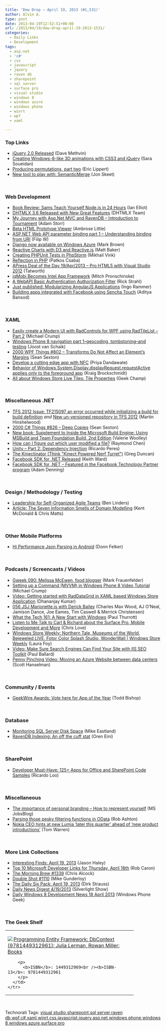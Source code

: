 ```yaml
---
title: 'Dew Drop – April 19, 2013 (#1,531)'
author: Alvin A.
type: post
date: 2013-04-19T12:52:51+00:00
url: /2013/04/19/dew-drop-april-19-2013-1531/
categories:
  - Daily Links
  - Development
tags:
  - asp.net
  - 'c#'
  - css
  - javascript
  - jquery
  - raven db
  - sharepoint
  - sql server
  - surface pro
  - visual studio
  - windows 8
  - windows azure
  - windows phone
  - winrt
  - wpf
  - xaml

---
```

### <a name="top"></a>Top Links

  * <a href="http://blog.jquery.com/2013/04/18/jquery-2-0-released/" target="_blank">jQuery 2.0 Released</a> (Dave Methvin)
  * <a href="http://flippinawesome.org/2013/04/15/creating-windows-8-like-3d-animations-with-css3-and-jquery/?utm_source=javascriptweekly&utm_medium=email" target="_blank">Creating Windows-8-like 3D animations with CSS3 and jQuery</a> (Sara Soueidan)
  * <a href="http://ericlippert.com/2013/04/18/producing-permutations-part-two/?utm_source=rss&utm_medium=rss&utm_campaign=producing-permutations-part-two" target="_blank">Producing permutations, part two</a> (Eric Lippert)
  * <a href="http://feedproxy.google.com/~r/JonSkeetCodingBlog/~3/vL8hINxgSKI/new-tool-to-play-with-semanticmerge.aspx" target="_blank">New tool to play with: SemanticMerge</a> (Jon Skeet)

&#160;

### <a name="web"></a>Web Development

  * <a href="http://www.i-programmer.info/bookreviews/29-javascript/5772-sams-teach-yourself-nodejs-in-24-hours-.html" target="_blank">Book Review: Sams Teach Yourself Node.js in 24 Hours</a> (Ian Elliot)
  * <a href="http://www.dhtmlx.com/blog/?p=1897" target="_blank">DHTMLX 3.6 Released with New Great Features</a> (DHTMLX Team)
  * <a href="http://feedproxy.google.com/~r/WestDiscGolf/~3/X_VATT7mJCE/my-journey-with-aspnet-mvc-and-ravendb.html" target="_blank">My Journey with Asp.Net MVC and RavenDB – Introduction to Tournament</a> (Adam Storr)
  * <a href="http://www.infragistics.com/community/blogs/indigo-studio/archive/2013/04/18/beta-html-prototype-viewer.aspx" target="_blank">Beta HTML Prototype Viewer</a> (Ambrose Little)
  * <a href="http://www.strathweb.com/2013/04/asp-net-web-api-parameter-binding-part-1-understanding-binding-from-uri/" target="_blank">ASP.NET Web API parameter binding part 1 – Understanding binding from URI</a> (Filip W)
  * <a href="http://blogs.msdn.com/b/windowsazure/archive/2013/04/18/django-now-available-on-windows-azure.aspx" target="_blank">Django now available on Windows Azure</a> (Mark Brown)
  * <a href="http://eng.wealthfront.com/2013/04/reactive-charts-with-d3-and-reactivejs.html" target="_blank">Reactive Charts with D3 and Reactive.js</a> (Matt Baker)
  * <a href="http://blog.jetbrains.com/phpstorm/2013/04/creating-phpunit-tests-in-phpstorm/?utm_source=rss&utm_medium=rss&utm_campaign=creating-phpunit-tests-in-phpstorm" target="_blank">Creating PHPUnit Tests in PhpStorm</a> (Mikhail Vink)
  * <a href="http://feedproxy.google.com/~r/nettuts/~3/eUw_aN38rD8/" target="_blank">Reflection in PHP</a> (Patkos Csaba)
  * <a href="http://feedproxy.google.com/~r/geekswithblogs/~3/06o5GKRTYAM/apress-deal-of-the-day-19apr2013---pro-html5-with.aspx" target="_blank">APress Deal of the Day 19/Apr/2013 &#8211; Pro HTML5 with Visual Studio 2012</a> (Tatworth)
  * <a href="http://feeds.dzone.com/~r/zones/css/~3/aJnxFBbAI-E/jqmobi-becomes-intel-app" target="_blank">jqMobi Becomes Intel App Framework</a> (Mitch Pronschinske)
  * <a href="http://feedproxy.google.com/~r/RickStrahl/~3/u5GfOCYG_K8/A-WebAPI-Basic-Authentication-Authorization-Filter" target="_blank">A WebAPI Basic Authentication Authorization Filter</a> (Rick Strahl)
  * <a href="http://weblogs.thinktecture.com/ingo/2013/04/just-published-modularizing-angularjs-applications.html" target="_blank">Just published: Modularizing AngularJS Applications</a> (Ingo Rammer)
  * <a href="http://feedproxy.google.com/~r/extblog/~3/dD2m0oUdpNk/" target="_blank">Building apps integrated with Facebook using Sencha Touch</a> (Aditya Bansod)

&#160;

### <a name="silverlight"></a>XAML

  * <a href="http://feedproxy.google.com/~r/Telerik/~3/kU7Cn4kTCdA/easily-create-a-modern-ui-with-radcontrols-for-wpf-using-radtilelist-part-2" target="_blank">Easily create a Modern UI with RadControls for WPF using RadTileList – Part 2</a> (Michael Crump)
  * <a href="http://feedproxy.google.com/~r/blogspot/dotnetbyexample/~3/rCHDnHPOeVg/windows-phone-8-navigation-part.html" target="_blank">Windows Phone 8 navigation part 1–geocoding, tombstoning–and testing</a> (Joost van Schaik)
  * <a href="http://wpf.2000things.com/2013/04/19/802-transforms-do-not-affect-an-elements-margins/" target="_blank">2000 WPF Things #802 – Transforms Do Not Affect an Element’s Margins</a> (Sean Sexton)
  * <a href="http://blogs.msdn.com/b/windowsappdev/archive/2013/04/18/develop-a-cutting-edge-app-with-nfc.aspx" target="_blank">Develop a cutting edge app with NFC</a> (Priya Dandawate)
  * <a href="http://kraigbrockschmidt.com/blog/?p=735" target="_blank">Behavior of Windows.System.Display.displayRequest.requestActive applies only to the foreground app</a> (Kraig Brockschmidt)
  * <a href="http://www.geekchamp.com/articles/all-about-windows-store-live-tiles-tile-properties" target="_blank">All about Windows Store Live Tiles: Tile Properties</a> (Geek Champ)

&#160;

### <a name="dotnet"></a>Miscellaneous .NET

  * <a href="http://feeds.hinshelwood.com/~/40238527/0/visualstudioalm~TFS-Issue-TF-an-error-occurred-while-initializing-a-build-for-build-definition/" target="_blank">TFS 2012 Issue: TF215097 an error occurred while initializing a build for build definition</a> _and_ <a href="http://feeds.hinshelwood.com/~/40238526/0/visualstudioalm~New-unversioned-repository-in-TFS/" target="_blank">New un-versioned repository in TFS 2012</a> (Martin Hinshelwood)
  * <a href="http://csharp.2000things.com/2013/04/19/826-deep-copies/" target="_blank">2000 C# Things #826 – Deep Copies</a> (Sean Sexton)
  * <a href="http://blogs.msdn.com/b/microsoft_press/archive/2013/04/18/new-book-supplement-to-inside-the-microsoft-build-engine-using-msbuild-and-team-foundation-build-2nd-edition.aspx" target="_blank">New book: Supplement to Inside the Microsoft Build Engine: Using MSBuild and Team Foundation Build, 2nd Edition</a> (Valerie Woolley)
  * <a href="http://blogs.msdn.com/b/oldnewthing/archive/2013/04/18/10412074.aspx" target="_blank">How can I figure out which user modified a file?</a> (Raymond Chen)
  * <a href="http://weblogs.asp.net/ricardoperes/archive/2013/04/18/unity-part-2-dependency-injection.aspx" target="_blank">Unity – Part 2: Dependency Injection</a> (Ricardo Peres)
  * <a href="http://channel9.msdn.com/coding4fun/kinect/The-Kinectinator-Think-Kinect-Powered-Nerf-Turret" target="_blank">The Kinectinator (Think "Kinect Powered Nerf Turret")</a> (Greg Duncan)
  * <a href="http://visualstudiomagazine.com/blogs/onward-and-upward/2013/04/facebook-sdk-for-net-released.aspx" target="_blank">Facebook SDK for .NET Released</a> (Keith Ward)
  * <a href="http://blogs.windows.com/windows_phone/b/wpdev/archive/2013/04/18/facebook-sdk-for-net-featured-in-the-facebook-technology-partner-program.aspx" target="_blank">Facebook SDK for .NET &#8211; Featured in the Facebook Technology Partner program</a> (Adam Denning)

&#160;

### <a name="design"></a>Design / Methodology / Testing

  * <a href="http://www.infoq.com/news/2013/04/leadership-self-organized-teams" target="_blank">Leadership for Self-Organized Agile Teams</a> (Ben Linders)
  * <a href="http://www.infoq.com/articles/seven-modelling-smells" target="_blank">Article: The Seven Information Smells of Domain Modelling</a> (Kent McDonald & Chris Matts)

&#160;

### <a name="mobile"></a>Other Mobile Platforms

  * <a href="http://blog.donnfelker.com/2013/04/15/hi-performance-json-parsing-in-android/?utm_source=twitterfeed&utm_medium=twitter" target="_blank">Hi Performance Json Parsing in Android</a> (Donn Felker)

&#160;

### <a name="podcasts"></a>Podcasts / Screencasts / Videos

  * <a href="http://gweek.libsyn.com/gweek-090-melissa-mc-ewen-food-blogger" target="_blank">Gweek 090: Melissa McEwen, food blogger</a> (Mark Frauenfelder)
  * <a href="http://feedproxy.google.com/~r/MichaelCrump/~3/kQnm7omwbg0/setting-up-a-command-mvvm-in-windows-phone-8-video-tutorial" target="_blank">Setting up a Command (MVVM) in Windows Phone 8 Video Tutorial</a> (Michael Crump)
  * <a href="http://telerikhelper.net/2013/04/18/video-getting-started-with-raddatagrid-in-xaml-based-windows-store-application/" target="_blank">Video: Getting started with RadDataGrid in XAML based Windows Store Application</a> (Dhananjay Kumar)
  * <a href="http://javascriptjabber.com/056-jsj-marionette-js-with-derick-bailey/" target="_blank">056 JSJ Marionette.js with Derick Bailey</a> (Charles Max Wood, AJ O&#8217;Neal, Jamison Dance, Joe Eames, Tim Caswell & Merrick Christensen)
  * <a href="http://winsupersite.com/podcasts/what-tech-161-new-start-windows" target="_blank">What the Tech 161: A New Start with Windows</a> (Paul Thurrott)
  * <a href="http://professionalaspnet.com/archive/2013/04/18/Listen-to-Me-Talk-to-Carl-_2600_-Richard-about-the-Surface-Pro_2C00_-Mobile-Development-and-More.aspx" target="_blank">Listen to Me Talk to Carl & Richard about the Surface Pro, Mobile Development and More</a> (Chris Love)
  * <a href="http://channel9.msdn.com/Shows/Windows-Store-Weekly/Windows-Store-Weekly-Northern-Tale-Museums-of-the-World-Bejeweled-LIVE-Fotor-Color-Splash-Studio-Won" target="_blank">Windows Store Weekly: Northern Tale, Museums of the World, Bejeweled LIVE, Fotor Color Splash Studio, WonderWall | Windows Store Weekly</a> (Laura Foy)
  * <a href="http://blog.pluralsight.com/2013/04/18/video-make-sure-search-engines-can-find-your-site-with-iis-seo-toolkit/" target="_blank">Video: Make Sure Search Engines Can Find Your Site with IIS SEO Toolkit</a> (Paul Ballard)
  * <a href="http://feeds.hanselman.com/~/40247849/0/scotthanselman~Penny-Pinching-Video-Moving-an-Azure-Website-between-data-centers.aspx" target="_blank">Penny Pinching Video: Moving an Azure Website between data centers</a> (Scott Hanselman)

&#160;

### <a name="events"></a>Community / Events

  * <a href="http://feedproxy.google.com/~r/geekwire/~3/dfj58p7gCXI/" target="_blank">GeekWire Awards: Vote here for App of the Year</a> (Todd Bishop)

&#160;

### <a name="sql"></a>Database

  * <a href="http://feedproxy.google.com/~r/MSSQLTips-LatestSqlServerTips/~3/i0JnOFX0ka0/tip.asp" target="_blank">Monitoring SQL Server Disk Space</a> (Mike Eastland)
  * <a href="http://feedproxy.google.com/~r/AyendeRahien/~3/3jc--h6BhBQ/ravendb-indexing-an-off-the-cuff-stat" target="_blank">RavenDB Indexing: An off the cuff stat</a> (Oren Eini)

&#160;

### <a name="sp"></a>SharePoint

  * <a href="http://blogs.msdn.com/b/officeapps/archive/2013/04/18/developer-must-have-125-apps-for-office-and-sharepoint-code-samples.aspx" target="_blank">Developer Must-Have: 125+ Apps for Office and SharePoint Code Samples</a> (Ricardo Loo)

&#160;

### <a name="misc"></a>Miscellaneous

  * <a href="http://feeds.microsoftjobsblog.com/~r/MicrosoftJobsBlog/~3/omx6l4GqJw4/the-importance-of-personal-branding---how-to-represent-yourself" target="_blank">The importance of personal branding &#8211; How to represent yourself</a> (MS JobsBlog)
  * <a href="http://codeofrob.com/entries/parsing-those-pesky-filtering-functions-in-odata.html" target="_blank">Parsing those pesky filtering functions in OData</a> (Rob Ashton)
  * <a href="http://www.theverge.com/2013/4/18/4238174/nokia-new-lumia-coming-later-this-quarter-ahead-of-a-season-of-new" target="_blank">Nokia CEO hints at new Lumia &#8216;later this quarter&#8217; ahead of &#8216;new product introductions&#8217;</a> (Tom Warren)

&#160;

### <a name="links"></a>More Link Collections

  * <a href="http://jasonhaley.com/blog/post.aspx?id=f8fdcada-05ca-4735-bc7d-d04612de9273" target="_blank">Interesting Finds: April 19, 2013</a> (Jason Haley)
  * <a href="http://blogs.msdn.com/b/robcaron/archive/2013/04/18/top-10-microsoft-developer-links-for-thursday-april-18th.aspx" target="_blank">Top 10 Microsoft Developer Links for Thursday, April 18th</a> (Rob Caron)
  * <a href="http://feedproxy.google.com/~r/ReflectivePerspective/~3/H4S42hdqhxQ/" target="_blank">The Morning Brew #1339</a> (Chris Alcock)
  * <a href="http://afreshcup.com/home/2013/4/18/double-shot-1110.html" target="_blank">Double Shot #1110</a> (Mike Gunderloy)
  * <a href="http://feeds.feedblitz.com/~/40256338/0/dirkstrauss~The-Daily-Six-Pack-April" target="_blank">The Daily Six Pack: April 19, 2013</a> (Dirk Strauss)
  * <a href="http://feedproxy.google.com/~r/silverlightshow/~3/hOnDEoWVoZg/Daily-News-Digest-4-19-2013.aspx" target="_blank">Daily News Digest 4/19/2013</a> (Silverlight Show)
  * <a href="http://feedproxy.google.com/~r/Windowsphonegeek/~3/evyfASBR4MU/daily-windows-8-development-news-18-april-2013" target="_blank">Daily Windows 8 Development News 18 April 2013</a> (Windows Phone Geek)

&#160;

### <a name="shelf"></a>The Geek Shelf

<div style="padding-bottom: 0px; margin: 0px; padding-left: 0px; padding-right: 0px; display: inline; float: none; padding-top: 0px" id="scid:7dc1bd33-94bd-46fd-a20b-0131235bcd47:47d163d2-16c0-47c9-af2b-67885ae1f813" class="wlWriterEditableSmartContent">
  <table cellspacing="0" cellpadding="2" width="400" border="0" unselectable="on">
    <tr>
      <td valign="top" width="400">
        <p>
          <a title="Programming Entity Framework: DbContext (9781449312961): Julia Lerman, Rowan Miller: Books" href="http://www.amazon.com/exec/obidos/ASIN/1449312969/alvinashcraft-20"><img data-recalc-dims="1" decoding="async" src="https://i0.wp.com/images.amazon.com/images/P/1449312969.01.MZZZZZZZ.jpg?w=660" border="0" align="left" style="float:left" />Programming Entity Framework: DbContext (9781449312961): Julia Lerman, Rowan Miller: Books</a>
        </p>
        
        <p>
          <b>ISBN</b>: 1449312969<br /><b>ISBN-13</b>: 9781449312961
        </p>
      </td>
    </tr>
  </table>
</div>

&#160;

<div style="padding-bottom: 0px; margin: 0px; padding-left: 0px; padding-right: 0px; display: inline; float: none; padding-top: 0px" id="scid:0767317B-992E-4b12-91E0-4F059A8CECA8:bc459f9d-b53b-4aea-a1fe-a5a6268b700c" class="wlWriterEditableSmartContent">
  Technorati Tags: <a href="http://technorati.com/tags/visual+studio" rel="tag">visual studio</a>,<a href="http://technorati.com/tags/sharepoint" rel="tag">sharepoint</a>,<a href="http://technorati.com/tags/sql+server" rel="tag">sql server</a>,<a href="http://technorati.com/tags/raven+db" rel="tag">raven db</a>,<a href="http://technorati.com/tags/wpf" rel="tag">wpf</a>,<a href="http://technorati.com/tags/c%23" rel="tag">c#</a>,<a href="http://technorati.com/tags/xaml" rel="tag">xaml</a>,<a href="http://technorati.com/tags/winrt" rel="tag">winrt</a>,<a href="http://technorati.com/tags/css" rel="tag">css</a>,<a href="http://technorati.com/tags/javascript" rel="tag">javascript</a>,<a href="http://technorati.com/tags/jquery" rel="tag">jquery</a>,<a href="http://technorati.com/tags/asp.net" rel="tag">asp.net</a>,<a href="http://technorati.com/tags/windows+phone" rel="tag">windows phone</a>,<a href="http://technorati.com/tags/windows+8" rel="tag">windows 8</a>,<a href="http://technorati.com/tags/windows+azure" rel="tag">windows azure</a>,<a href="http://technorati.com/tags/surface+pro" rel="tag">surface pro</a>
</div>